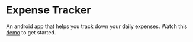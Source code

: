 # Expense Tracker
An android app that helps you track down your daily expenses. Watch this [demo](https://youtu.be/iMJBr2fKKxg) to get started.
